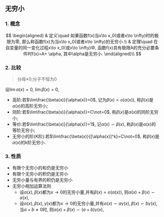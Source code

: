 ## 无穷小
### 1. 概念
$$
\begin{aligned}
& 定义\quad 如果函数f(x)当x\to x_0(或者x\to \infty)时的极限为零, 那么称函数f(x)为当x\to x_0(或者x\to \infty)的无穷小.\\
& 定理\quad 在自变量的同一变化过程x\to x_0(或x\to \infty)中, 函数f(x)具有极限A的充分必要条件时f(x)=A+ \alpha, 其中\alpha是无穷小. 
\end{aligned}\\
$$

### 2. 比较
> 分母≠0;分子不恒为0
> 

设$\lim\alpha(x)=0$, $\lim\beta(x)=0$,
- 高阶:若$\lim\frac{\beta(x)}{\alpha(x)}=0$, 记为$\beta(x)=o(\alpha(x))$, 称$\beta(x)$是$\alpha(x)$的高阶无穷小;
- 同阶:若$\lim\frac{\beta(x)}{\alpha(x)}=C\not=0$, 称$\beta(x)$是$\alpha(x)$的同阶无穷小;
- 等价:若$\lim\frac{\beta(x)}{\alpha(x)}=1$, 记$\alpha(x) \backsim \beta(x)$, 称$\beta(x)$是$\alpha(x)$的等阶无穷小;
- 无穷小的阶(K阶):若$\lim\frac{\beta(x)}{[\alpha(x)]^k}=C\not=0$, 称$\beta(x)$是$\alpha(x)$的k阶无穷小.

### 3. 性质
- 有限个无穷小的和仍是无穷小
- 有限个无穷小的积仍是无穷小
- 无穷小量与有界的积仍是无穷小
- 无穷小相加运算法则
	- 设$\alpha(x), \beta(x)$都为$x\to0$的无穷小量,并有$\beta(x)=o(\alpha(x))$, 则$\alpha(x)+\beta(x)\backsim \alpha(x)$,
	- 设$\alpha(x), \beta(x), \gamma(x)$都为$x\to0$的无穷小量,并有$\alpha(x)\backsim a\gamma(x), \beta(x)\backsim b\gamma(x)$, 当$a+b\not=0$时, 则$\alpha(x)+\beta(x)\backsim (a+b)\gamma(x)$,
